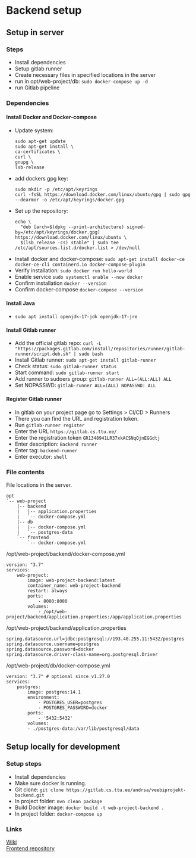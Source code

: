 # Backend setup

## Setup in server

### Steps
- Install dependencies
- Setup gitlab runner
- Create necessary files in specified locations in the server
- run in opt/web-project/db: `sudo docker-compose up -d`
- run Gitlab pipeline


### Dependencies

#### Install Docker and Docker-compose
- Update system:
    ```
    sudo apt-get update
    sudo apt-get install \
    ca-certificates \
    curl \
    gnupg \
    lsb-release
    ```
- add dockers gpg key:
    ```
    sudo mkdir -p /etc/apt/keyrings
    curl -fsSL https://download.docker.com/linux/ubuntu/gpg | sudo gpg --dearmor -o /etc/apt/keyrings/docker.gpg
    ```
- Set up the repository:
    ```
    echo \
      "deb [arch=$(dpkg --print-architecture) signed-by=/etc/apt/keyrings/docker.gpg] https://download.docker.com/linux/ubuntu \
      $(lsb_release -cs) stable" | sudo tee /etc/apt/sources.list.d/docker.list > /dev/null
    ```
- Install docker and docker-compose: `sudo apt-get install docker-ce docker-ce-cli containerd.io docker-compose-plugin`
- Verify installation: `sudo docker run hello-world`
- Enable service `sudo systemctl enable --now docker`
- Confirm installation `docker --version`
- Confirm docker-compose `docker-compose --version`

#### Install Java
- `sudo apt install openjdk-17-jdk openjdk-17-jre`
#### Install Gitlab runner
- Add the official gitlab repo: `curl -L "https://packages.gitlab.com/install/repositories/runner/gitlab-runner/script.deb.sh" | sudo bash`
- Install Gitlab runner: `sudo apt-get install gitlab-runner`
- Check status: `sudo gitlab-runner status`
- Start command: `sudo gitlab-runner start`
- Add runner to sudoers group: `gitlab-runner ALL=(ALL:ALL) ALL`
- Set NOPASSWD: `gitlab-runner ALL=(ALL) NOPASSWD: ALL`

#### Register Gitlab runner
- In gitlab on your project page go to Settings > CI/CD > Runners
- There you can find the URL and registration token.
- Run `gitlab-runner register`
- Enter the URL `https://gitlab.cs.ttu.ee/`
- Enter the registration token `GR1348941LR37xkACSNqQjnEGGdtj`
- Enter description: `Backend runner`
- Enter tag: `backend-runner`
- Enter executor: `shell`

### File contents
File locations in the server.
```
opt
`-- web-project
    |-- backend
    |   |-- application.properties
    |   `-- docker-compose.yml
    |-- db
    |   |-- docker-compose.yml
    |   `-- postgres-data
    `-- frontend
        `-- docker-compose.yml
```
/opt/web-project/backend/docker-compose.yml
```
version: "3.7"
services:
    web-project:
        image: web-project-backend:latest
        container_name: web-project-backend
        restart: always
        ports:
            - 8080:8080
        volumes:
            - /opt/web-project/backend/application.properties:/app/application.properties
```
/opt/web-project/backend/application.properties
```
spring.datasource.url=jdbc:postgresql://193.40.255.11:5432/postgres
spring.datasource.username=postgres
spring.datasource.password=docker
spring.datasource.driver-class-name=org.postgresql.Driver
```
/opt/web-project/db/docker-compose.yml
```
version: "3.7" # optional since v1.27.0
services:
    postgres:
        image: postgres:14.1
        environment:
            - POSTGRES_USER=postgres
            - POSTGRES_PASSWORD=docker
        ports:
            - '5432:5432'
        volumes:
        - ./postgres-data:/var/lib/postgresql/data
```

## Setup locally for development

### Setup steps
- Install dependencies
- Make sure docker is running.
- Git clone: `git clone https://gitlab.cs.ttu.ee/andrsa/veebiprojekt-backend.git`
- In project folder: `mvn clean package`
- Build Docker image: `docker build -t web-project-backend .`
- In project folder: `docker-compose up`

### Links
[Wiki](https://gitlab.cs.ttu.ee/andrsa/veebiprojekt-backend/-/wikis/home) <br>
[Frontend repository](https://gitlab.cs.ttu.ee/andrsa/veebiprojekt-frontend)